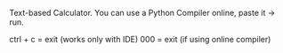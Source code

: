 Text-based Calculator. You can use a Python Compiler online, paste it -> run.

ctrl + c = exit (works only with IDE)
000 = exit (if using online compiler)
